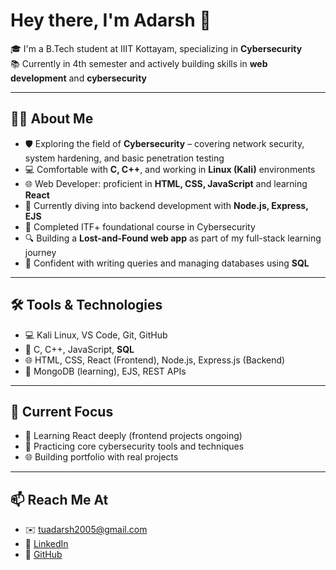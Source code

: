 # Hey there, I'm Adarsh 👋

🎓 I'm a B.Tech student at IIIT Kottayam, specializing in **Cybersecurity**  
📚 Currently in 4th semester and actively building skills in **web development** and **cybersecurity**  

---

## 👨‍💻 About Me

- 🛡️ Exploring the field of **Cybersecurity** – covering network security, system hardening, and basic penetration testing  
- 💻 Comfortable with **C, C++**, and working in **Linux (Kali)** environments  
- 🌐 Web Developer: proficient in **HTML, CSS, JavaScript** and learning **React**  
- 🧪 Currently diving into backend development with **Node.js, Express, EJS**  
- 🧠 Completed ITF+ foundational course in Cybersecurity  
- 🔍 Building a **Lost-and-Found web app** as part of my full-stack learning journey  
- 🧠 Confident with writing queries and managing databases using **SQL**

---

## 🛠️ Tools & Technologies

- 💻 Kali Linux, VS Code, Git, GitHub  
- 🧠 C, C++, JavaScript, **SQL**  
- 🌐 HTML, CSS, React (Frontend), Node.js, Express.js (Backend)  
- 🧰 MongoDB (learning), EJS, REST APIs  

---

## 🚀 Current Focus

- 🚧 Learning React deeply (frontend projects ongoing)  
- 🔐 Practicing core cybersecurity tools and techniques  
- 🌐 Building portfolio with real projects  

---

## 📫 Reach Me At

- ✉️ tuadarsh2005@gmail.com  
- 🔗 [LinkedIn](https://www.linkedin.com/in/t-u-adarsh-835978308)  
- 🐙 [GitHub](https://github.com/ADARSH-TALANKI)
